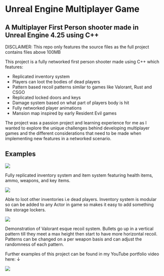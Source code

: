 # Unreal Engine Multiplayer Game

## A Multiplayer First Person shooter made in Unreal Engine 4.25 using C++

DISCLAIMER: This repo only features the source files as the full project contains files above 100MB

This project is a fully networked first person shooter made using C++ which features:
* Replicated inventory system
* Players can loot the bodies of dead players
* Pattern based recoil patterns similar to games like Valorant, Rust and CSGO
* Replicated locked doors and keys
* Damage system based on what part of players body is hit
* Fully networked player animations
* Mansion map inspired by early Resident Evil games

The project was a passion project and learning experience for me as I wanted to explore the unique challenges behind developing multiplayer games and the different considerations that need to be made when implementing new features in a networked scenario.

## Examples

![](https://i.ibb.co/ZY3k9RQ/Screenshot-2024-10-15-174950.png)

Fully replicated inventory system and item system featuring health items, ammo, weapons, and key items.

![](https://i.ibb.co/w4V3n6C/Screenshot-2024-10-15-175420.png)

Able to loot other inventories i.e dead players. Inventory system is modular so can be added to any Actor in game so makes it easy to add something like storage lockers.

![](https://i.giphy.com/media/v1.Y2lkPTc5MGI3NjExbnd3cjh4Zm1vcXlwNW4yeGxtMmcwMWx4ZzczNHUyZmp4eDRtajhnYSZlcD12MV9pbnRlcm5hbF9naWZfYnlfaWQmY3Q9Zw/5ttUTaCpOX5LI4qcz5/giphy-downsized-large.gif)

Demonstration of Valorant esque recoil system. Bullets go up in a vertical pattern till they meet a max height then start to have more horizontal recoil. Patterns can be changed on a per weapon basis and can adjust the randomness of each pattern.

Further examples of this project can be found in my YouTube portfolio video here:
↓

[![](https://img.youtube.com/vi/g8mHCsSSICo/0.jpg)](https://www.youtube.com/watch?v=g8mHCsSSICo)
